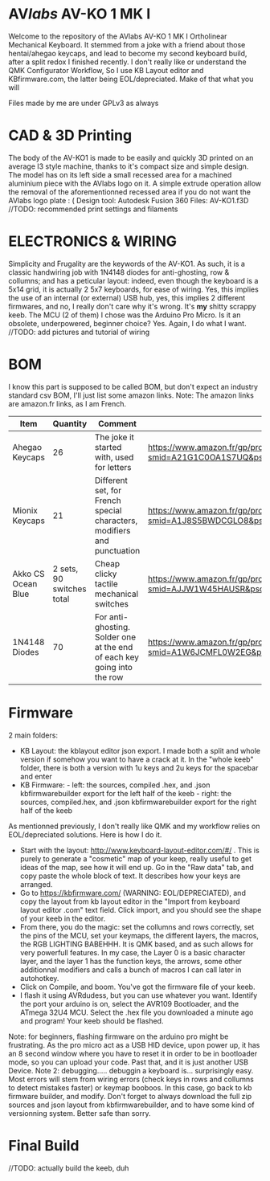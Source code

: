 # AV*labs* AV-KO 1 MK I 

Welcome to the repository of the AVlabs AV-KO 1 MK I Ortholinear Mechanical Keyboard.
It stemmed from a joke with a friend about those hentai/ahegao keycaps, and lead to become my second keyboard build, after a split redox I finished recently.
I don't really like or understand the QMK Configurator Workflow, So I use KB Layout editor and KBfirmware.com, the latter being EOL/depreciated. Make of that what you will

Files made by me are under GPLv3 as always


# CAD & 3D Printing	

The body of the AV-KO1 is made to be easily and quickly 3D printed on an average I3 style machine, thanks to it's compact size and simple design. The model has on its left side a small recessed area for a machined aluminium piece with the AVlabs logo on it. A simple extrude operation allow the removal of the aforementionned recessed area if you do not want the AVlabs logo plate : ( 
Design tool: Autodesk Fusion 360
Files: AV-KO1.f3D
//TODO: recommended print settings and filaments 

# ELECTRONICS & WIRING 

Simplicity  and Frugality are the keywords of the AV-KO1. As such, it is a classic handwiring job with 1N4148 diodes for anti-ghosting, row & collumns; and has a peticular layout: indeed, even though the keyboard is a 5x14 grid, it is actually 2 5x7 keyboards, for ease of wiring. Yes, this implies the use of an internal (or external) USB hub, yes, this implies 2 different firmwares, and no, I really don't care why it's wrong. It's **my** shitty scrappy keeb.
The MCU (2 of them) I chose was the Arduino Pro Micro. Is it an obsolete, underpowered, beginner choice? Yes. Again, I do what I want.  
//TODO: add pictures and tutorial of wiring 

# BOM
I know this part is supposed to be called BOM, but don't expect an industry standard csv BOM, I'll just list some amazon links. Note: The amazon links are amazon.fr links, as I am French. 

| Item | Quantity | Comment | Link | 
|--|--|--|--|
| Ahegao Keycaps | 26 | The joke it started with, used for letters |https://www.amazon.fr/gp/product/B08G1TYGXR/ref=ewc_pr_img_2?smid=A21G1C0OA1S7UQ&psc=1
| Mionix Keycaps | 21 | Different set, for French special characters, modifiers and punctuation |https://www.amazon.fr/gp/product/B077YDJYCY/ref=ewc_pr_img_1?smid=A1J8S5BWDCGLO8&psc=1
|Akko CS Ocean Blue|2 sets, 90 switches total|Cheap clicky tactile mechanical switches|https://www.amazon.fr/gp/product/B08XXD3MZ1/ref=ewc_pr_img_3?smid=AJJW1W45HAUSR&psc=1
| 1N4148 Diodes | 70 | For anti-ghosting. Solder one at the end of each key going into the row |https://www.amazon.fr/gp/product/B08FBW24S6/ref=ewc_pr_img_4?smid=A1W6JCMFL0W2EG&psc=1





# Firmware
2 main folders: 	

 - KB Layout: the kblayout editor json export. I made both a split and whole version if somehow you want to have a crack at it. In the "whole keeb" folder, there is both a version with 1u keys and 2u keys for the spacebar and enter
 - KB Firmware: 
		 - left: the sources, compiled .hex, and .json kbfirmwarebuilder export for the left half of the keeb
		 - right: the sources, compiled.hex, and .json kbfirmwarebuilder export for the right half of the keeb

As mentionned previously, I don't really like QMK and my workflow relies on EOL/depreciated solutions. Here is how I do it. 

 - Start with the layout: http://www.keyboard-layout-editor.com/#/ . This is purely to generate a "cosmetic" map of your keep, really useful to get ideas of the map, see how it will end up. Go in the "Raw data" tab, and copy paste the whole block of text. It describes how your keys are arranged.
 - Go to https://kbfirmware.com/ (WARNING: EOL/DEPRECIATED), and copy the layout from kb layout editor in the "Import from keyboard layout editor .com" text field. Click import, and you should see the shape of your keeb in the editor. 
 - From there, you do the magic: set the collumns and rows correctly, set the pins of the MCU, set your keymaps, the different layers, the macros, the RGB LIGHTING BABEHHH. It is QMK based, and as such allows for very powerfull features. In my case, the Layer 0 is a basic character layer, and the layer 1 has the function keys, the arrows, some other additionnal modifiers and calls a bunch of macros I can call later in autohotkey. 
 - Click on Compile, and boom. You've got the firmware file of your keeb. 
 - I flash it using AVRdudess, but you can use whatever you want. Identify the port your arduino is on, select the AVR109 Bootloader, and the ATmega 32U4 MCU. Select the .hex file you downloaded a minute ago and program! Your keeb should be flashed. 
 
Note: for beginners, flashing firmware on the arduino pro might be frustrating. As the pro micro act as a USB HID device, upon power up, it has an 8 second window where you have to reset it in order to be in bootloader mode, so you can upload your code. Past that, and it is just another USB Device. 
Note 2: debugging..... debuggin a keyboard is... surprisingly easy. Most errors will stem from wiring errors (check keys in rows and collumns to detect mistakes faster) or keymap booboos. In this case, go back to kb firmware builder, and modify. Don't forget to always download the full zip sources and json layout from kbfirmwarebuilder, and to have some kind of versionning system. Better safe than sorry. 



# Final Build

//TODO: actually build the keeb, duh
